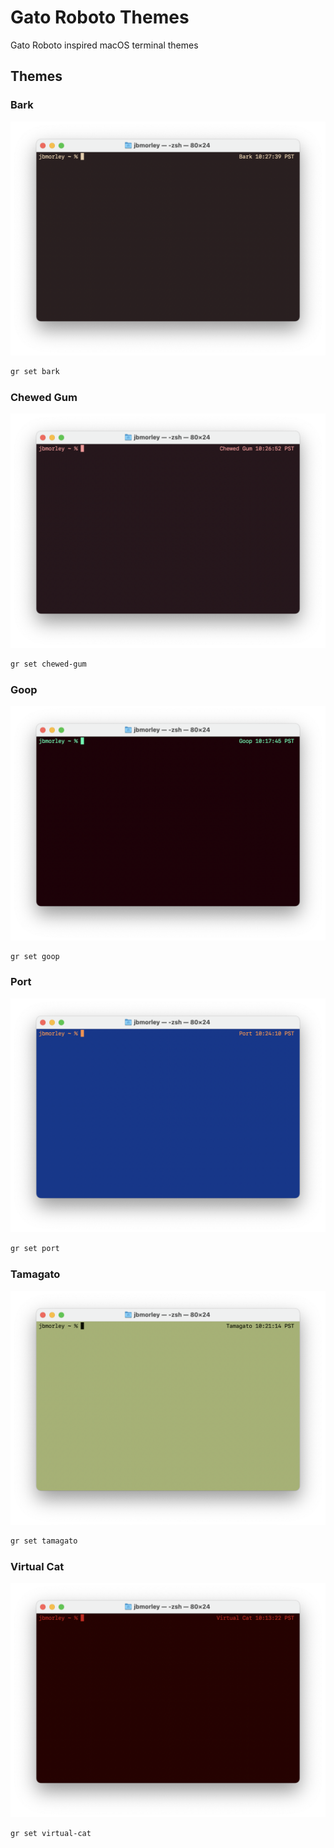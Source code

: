 # Gato Roboto Themes

Gato Roboto inspired macOS terminal themes

## Themes

### Bark

![Bark screenshot](images/bark.png)

```zsh
gr set bark
```

### Chewed Gum

![Chewed Gum screenshot](images/chewed-gum.png)

```zsh
gr set chewed-gum
```

### Goop

![Goop screenshot](images/goop.png)

```zsh
gr set goop
```

### Port

![Port screenshot](images/port.png)

```zsh
gr set port
```

### Tamagato

![Tamagato screenshot](images/tamagato.png)

```zsh
gr set tamagato
```

### Virtual Cat

![Virtual Cat screenshot](images/virtual-cat.png)

```zsh
gr set virtual-cat
```
